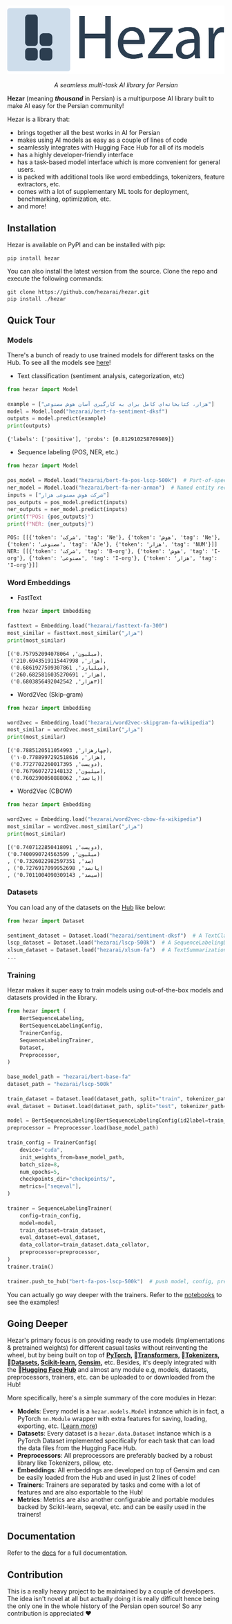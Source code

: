 
![](hezar.png)

_<p align="center"> A seamless multi-task AI library for Persian</p>_

**Hezar** (meaning **_thousand_** in Persian) is a multipurpose AI library built to make AI easy for the Persian community!

Hezar is a library that:
- brings together all the best works in AI for Persian
- makes using AI models as easy as a couple of lines of code
- seamlessly integrates with Hugging Face Hub for all of its models
- has a highly developer-friendly interface
- has a task-based model interface which is more convenient for general users.
- is packed with additional tools like word embeddings, tokenizers, feature extractors, etc.
- comes with a lot of supplementary ML tools for deployment, benchmarking, optimization, etc.
- and more!

## Installation
Hezar is available on PyPI and can be installed with pip:
```commandline
pip install hezar
```
You can also install the latest version from the source.
Clone the repo and execute the following commands:
```commandline
git clone https://github.com/hezarai/hezar.git
pip install ./hezar
```

## Quick Tour
### Models
There's a bunch of ready to use trained models for different tasks on the Hub. To see all the models see [here](https://huggingface.co/hezarai)!

- Text classification (sentiment analysis, categorization, etc) 
```python
from hezar import Model

example = ["هزار، کتابخانه‌ای کامل برای به کارگیری آسان هوش مصنوعی"]
model = Model.load("hezarai/bert-fa-sentiment-dksf")
outputs = model.predict(example)
print(outputs)
```
```commandline
{'labels': ['positive'], 'probs': [0.812910258769989]}
```
- Sequence labeling (POS, NER, etc.)
```python
from hezar import Model

pos_model = Model.load("hezarai/bert-fa-pos-lscp-500k")  # Part-of-speech
ner_model = Model.load("hezarai/bert-fa-ner-arman")  # Named entity recognition
inputs = ["شرکت هوش مصنوعی هزار"]
pos_outputs = pos_model.predict(inputs)
ner_outputs = ner_model.predict(inputs)
print(f"POS: {pos_outputs}")
print(f"NER: {ner_outputs}")
```
```commandline
POS: [[{'token': 'شرکت', 'tag': 'Ne'}, {'token': 'هوش', 'tag': 'Ne'}, {'token': 'مصنوعی', 'tag': 'AJe'}, {'token': 'هزار', 'tag': 'NUM'}]]
NER: [[{'token': 'شرکت', 'tag': 'B-org'}, {'token': 'هوش', 'tag': 'I-org'}, {'token': 'مصنوعی', 'tag': 'I-org'}, {'token': 'هزار', 'tag': 'I-org'}]]
```
### Word Embeddings
- FastText
```python
from hezar import Embedding

fasttext = Embedding.load("hezarai/fasttext-fa-300")
most_similar = fasttext.most_similar("هزار")
print(most_similar)
```
```commandline
[('میلیون', 0.757952094078064),
 ('21هزار', 0.6943519115447998),
 ('میلیارد', 0.6861927509307861),
 ('26هزار', 0.6825816035270691),
 ('٣هزار', 0.6803856492042542)]
```
- Word2Vec (Skip-gram)
```python
from hezar import Embedding

word2vec = Embedding.load("hezarai/word2vec-skipgram-fa-wikipedia")
most_similar = word2vec.most_similar("هزار")
print(most_similar)
```
```commandline
[('چهارهزار', 0.7885120511054993),
 ('۱۰هزار', 0.7788997292518616),
 ('دویست', 0.7727702260017395),
 ('میلیون', 0.7679607272148132),
 ('پانصد', 0.7602390050888062)]
```
- Word2Vec (CBOW)
```python
from hezar import Embedding

word2vec = Embedding.load("hezarai/word2vec-cbow-fa-wikipedia")
most_similar = word2vec.most_similar("هزار")
print(most_similar)
```
```commandline
[('دویست', 0.7407122850418091), 
('میلیون', 0.7400990724563599)
, ('صد', 0.7326022982597351)
, ('پانصد', 0.7276917099952698)
, ('سیصد', 0.7011004090309143)]
```
### Datasets
You can load any of the datasets on the [Hub](https://huggingface.co/hezarai) like below:
```python
from hezar import Dataset 

sentiment_dataset = Dataset.load("hezarai/sentiment-dksf")  # A TextClassificationDataset instance
lscp_dataset = Dataset.load("hezarai/lscp-500k")  # A SequenceLabelingDataset instance
xlsum_dataset = Dataset.load("hezarai/xlsum-fa")  # A TextSummarizationDataset instance
...
```
### Training
Hezar makes it super easy to train models using out-of-the-box models and datasets provided in the library.
```python
from hezar import (
    BertSequenceLabeling,
    BertSequenceLabelingConfig,
    TrainerConfig,
    SequenceLabelingTrainer,
    Dataset,
    Preprocessor,
)

base_model_path = "hezarai/bert-base-fa"
dataset_path = "hezarai/lscp-500k"

train_dataset = Dataset.load(dataset_path, split="train", tokenizer_path=base_model_path)
eval_dataset = Dataset.load(dataset_path, split="test", tokenizer_path=base_model_path)

model = BertSequenceLabeling(BertSequenceLabelingConfig(id2label=train_dataset.config.id2label))
preprocessor = Preprocessor.load(base_model_path)

train_config = TrainerConfig(
    device="cuda",
    init_weights_from=base_model_path,
    batch_size=8,
    num_epochs=5,
    checkpoints_dir="checkpoints/",
    metrics=["seqeval"],
)

trainer = SequenceLabelingTrainer(
    config=train_config,
    model=model,
    train_dataset=train_dataset,
    eval_dataset=eval_dataset,
    data_collator=train_dataset.data_collator,
    preprocessor=preprocessor,
)
trainer.train()

trainer.push_to_hub("bert-fa-pos-lscp-500k")  # push model, config, preprocessor, trainer files and configs
```
You can actually go way deeper with the trainers. Refer to the [notebooks](notebooks) to see the examples!

## Going Deeper
Hezar's primary focus is on providing ready to use models (implementations & pretrained weights) for different casual tasks 
without reinventing the wheel, but by being built on top of 
**[PyTorch](https://github.com/pytorch/pytorch), 
🤗[Transformers](https://github.com/huggingface/transformers),
🤗[Tokenizers](https://github.com/huggingface/tokenizers), 
🤗[Datasets](https://github.com/huggingface/datasets), 
[Scikit-learn](https://github.com/scikit-learn/scikit-learn), 
[Gensim](https://github.com/RaRe-Technologies/gensim),** etc. 
Besides, it's deeply integrated with the **🤗[Hugging Face Hub](https://github.com/huggingface/huggingface_hub)** and 
almost any module e.g, models, datasets, preprocessors, trainers, etc. can be uploaded to or downloaded from the Hub!

More specifically, here's a simple summary of the core modules in Hezar:
- **Models**:  Every model is a `hezar.models.Model` instance which is in fact, a PyTorch `nn.Module` wrapper with extra features for saving, loading, exporting, etc. ([Learn more]())
- **Datasets**: Every dataset is a `hezar.data.Dataset` instance which is a PyTorch Dataset implemented specifically for each task that can load the data files from the Hugging Face Hub.
- **Preprocessors**: All preprocessors are preferably backed by a robust library like Tokenizers, pillow, etc.
- **Embeddings**: All embeddings are developed on top of Gensim and can be easily loaded from the Hub and used in just 2 lines of code!
- **Trainers**: Trainers are separated by tasks and come with a lot of features and are also exportable to the Hub!
- **Metrics**: Metrics are also another configurable and portable modules backed by Scikit-learn, seqeval, etc. and can be easily used in the trainers!

## Documentation
Refer to the [docs](docs) for a full documentation.

## Contribution
This is a really heavy project to be maintained by a couple of developers. The idea isn't novel at all but actually doing it is really difficult hence being the only one in the whole history of the Persian open source! So any contribution is appreciated ❤️

